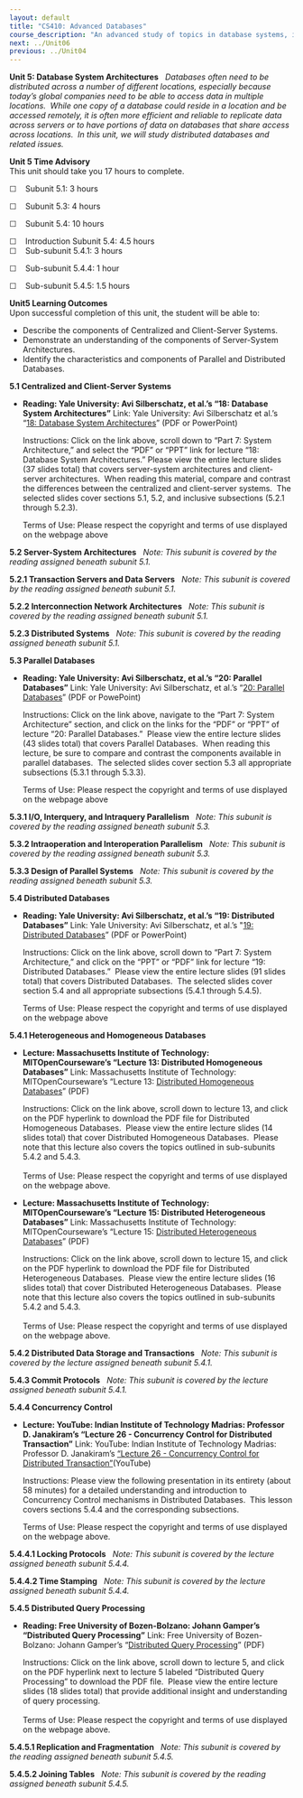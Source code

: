 ```yaml
---
layout: default
title: "CS410: Advanced Databases"
course_description: "An advanced study of topics in database systems, including query optimization, concurrency, data warehouses, object-oriented extensions, and XML."
next: ../Unit06
previous: ../Unit04
---
```

**Unit 5: Database System Architectures** <span id="5"></span> 
*Databases often need to be distributed across a number of different
locations, especially because today’s global companies need to be able
to access data in multiple locations.  While one copy of a database
could reside in a location and be accessed remotely, it is often more
efficient and reliable to replicate data across servers or to have
portions of data on databases that share access across locations.  In
this unit, we will study distributed databases and related issues.*

**Unit 5 Time Advisory**  
This unit should take you 17 hours to complete.  
  
 ☐    Subunit 5.1: 3 hours  
  
 ☐    Subunit 5.3: 4 hours  
  
 ☐    Subunit 5.4: 10 hours  
  
 ☐    Introduction Subunit 5.4: 4.5 hours  
☐    Sub-subunit 5.4.1: 3 hours  
  
 ☐    Sub-subunit 5.4.4: 1 hour  
  
 ☐    Sub-subunit 5.4.5: 1.5 hours

**Unit5 Learning Outcomes**  
Upon successful completion of this unit, the student will be able to:  
-   Describe the components of Centralized and Client-Server Systems.
-   Demonstrate an understanding of the components of Server-System
    Architectures.
-   Identify the characteristics and components of Parallel and
    Distributed Databases.

**5.1 Centralized and Client-Server Systems** <span id="5.1"></span> 
-   **Reading: Yale University: Avi Silberschatz, et al.’s “18: Database
    System Architectures”**
    Link: Yale University: Avi Silberschatz et al.’s “[18: Database
    System
    Architectures](http://codex.cs.yale.edu/avi/db-book/db4/slide-dir/index.html)”
    (PDF or PowerPoint)  
      
     Instructions: Click on the link above, scroll down to “Part 7:
    System Architecture,” and select the “PDF” or “PPT” link for lecture
    “18: Database System Architectures.” Please view the entire lecture
    slides (37 slides total) that covers server-system architectures and
    client-server architectures.  When reading this material, compare
    and contrast the differences between the centralized and
    client-server systems.  The selected slides cover sections 5.1, 5.2,
    and inclusive subsections (5.2.1 through 5.2.3).   
      
     Terms of Use: Please respect the copyright and terms of use
    displayed on the webpage above

**5.2 Server-System Architectures** <span id="5.2"></span> 
*Note: This subunit is covered by the reading assigned beneath subunit
5.1.*

**5.2.1 Transaction Servers and Data Servers** <span id="5.2.1"></span> 
*Note: This subunit is covered by the reading assigned beneath subunit
5.1.*

**5.2.2 Interconnection Network Architectures** <span
id="5.2.2"></span> 
*Note: This subunit is covered by the reading assigned beneath subunit
5.1.*

**5.2.3 Distributed Systems** <span id="5.2.3"></span> 
*Note: This subunit is covered by the reading assigned beneath subunit
5.1.*

**5.3 Parallel Databases** <span id="5.3"></span> 
-   **Reading: Yale University: Avi Silberschatz, et al.’s “20: Parallel
    Databases”**
    Link: Yale University: Avi Silberschatz, et al.’s “[20: Parallel
    Databases](http://codex.cs.yale.edu/avi/db-book/db4/slide-dir/index.html)”
    (PDF or PowePoint)  
      
     Instructions: Click on the link above, navigate to the “Part 7:
    System Architecture” section, and click on the links for the “PDF”
    or “PPT” of lecture “20: Parallel Databases.”  Please view the
    entire lecture slides (43 slides total) that covers Parallel
    Databases.  When reading this lecture, be sure to compare and
    contrast the components available in parallel databases.  The
    selected slides cover section 5.3 all appropriate subsections (5.3.1
    through 5.3.3).   
      
     Terms of Use: Please respect the copyright and terms of use
    displayed on the webpage above

**5.3.1 I/O, Interquery, and Intraquery Parallelism** <span
id="5.3.1"></span> 
*Note: This subunit is covered by the reading assigned beneath subunit
5.3.*

**5.3.2 Intraoperation and Interoperation Parallelism** <span
id="5.3.2"></span> 
*Note: This subunit is covered by the reading assigned beneath subunit
5.3.*

**5.3.3 Design of Parallel Systems** <span id="5.3.3"></span> 
*Note: This subunit is covered by the reading assigned beneath subunit
5.3.*

**5.4 Distributed Databases** <span id="5.4"></span> 
-   **Reading: Yale University: Avi Silberschatz, et al.’s “19:
    Distributed Databases”**
    Link: Yale University: Avi Silberschatz, et al.’s "[19: Distributed
    Databases](http://codex.cs.yale.edu/avi/db-book/db4/slide-dir/index.html)”
    (PDF or PowerPoint)  
      
     Instructions: Click on the link above, scroll down to “Part 7:
    System Architecture,” and click on the “PPT” or “PDF” link for
    lecture “19: Distributed Databases.”  Please view the entire lecture
    slides (91 slides total) that covers Distributed Databases.  The
    selected slides cover section 5.4 and all appropriate subsections
    (5.4.1 through 5.4.5).  
      
     Terms of Use: Please respect the copyright and terms of use
    displayed on the webpage above

**5.4.1 Heterogeneous and Homogeneous Databases** <span
id="5.4.1"></span> 
-   **Lecture: Massachusetts Institute of Technology:
    MITOpenCourseware’s “Lecture 13: Distributed Homogeneous
    Databases”**
    Link: Massachusetts Institute of Technology: MITOpenCourseware’s
    “Lecture 13: [Distributed Homogeneous
    Databases](http://ocw.mit.edu/courses/sloan-school-of-management/15-565j-integrating-esystems-global-information-systems-spring-2002/lecture-notes/)”
    (PDF)  
      
     Instructions: Click on the link above, scroll down to lecture 13,
    and click on the PDF hyperlink to download the PDF file for
    Distributed Homogeneous Databases.  Please view the entire lecture
    slides (14 slides total) that cover Distributed Homogeneous
    Databases.  Please note that this lecture also covers the topics
    outlined in sub-subunits 5.4.2 and 5.4.3.  
        
     Terms of Use: Please respect the copyright and terms of use
    displayed on the webpage above.

-   **Lecture: Massachusetts Institute of Technology:
    MITOpenCourseware’s “Lecture 15: Distributed Heterogeneous
    Databases”**
    Link: Massachusetts Institute of Technology: MITOpenCourseware’s
    “Lecture 15: [Distributed Heterogeneous
    Databases](http://ocw.mit.edu/courses/sloan-school-of-management/15-565j-integrating-esystems-global-information-systems-spring-2002/lecture-notes/)”
    (PDF)  
      
     Instructions: Click on the link above, scroll down to lecture 15,
    and click on the PDF hyperlink to download the PDF file for
    Distributed Heterogeneous Databases.  Please view the entire lecture
    slides (16 slides total) that cover Distributed Heterogeneous
    Databases.  Please note that this lecture also covers the topics
    outlined in sub-subunits 5.4.2 and 5.4.3.  
        
     Terms of Use: Please respect the copyright and terms of use
    displayed on the webpage above.

**5.4.2 Distributed Data Storage and Transactions** <span
id="5.4.2"></span> 
*Note: This subunit is covered by the lecture assigned beneath subunit
5.4.1.*

**5.4.3 Commit Protocols** <span id="5.4.3"></span> 
*Note: This subunit is covered by the lecture assigned beneath subunit
5.4.1.*

**5.4.4 Concurrency Control** <span id="5.4.4"></span> 
-   **Lecture: YouTube: Indian Institute of Technology Madrias:
    Professor D. Janakiram’s “Lecture 26 - Concurrency Control for
    Distributed Transaction”**
    Link: YouTube: Indian Institute of Technology Madrias: Professor D.
    Janakiram’s [“Lecture 26 - Concurrency Control for Distributed
    Transaction”](http://www.youtube.com/watch?v=pGSwasYOv0o)(YouTube)  
      
     Instructions: Please view the following presentation in its
    entirety (about 58 minutes) for a detailed understanding and
    introduction to Concurrency Control mechanisms in Distributed
    Databases.  This lesson covers sections 5.4.4 and the corresponding
    subsections.  
      
     Terms of Use: Please respect the copyright and terms of use
    displayed on the webpage above.

**5.4.4.1 Locking Protocols** <span id="5.4.4.1"></span> 
*Note: This subunit is covered by the lecture assigned beneath subunit
5.4.4.*

**5.4.4.2 Time Stamping** <span id="5.4.4.2"></span> 
*Note: This subunit is covered by the lecture assigned beneath subunit
5.4.4.*

**5.4.5 Distributed Query Processing** <span id="5.4.5"></span> 
-   **Reading: Free University of Bozen-Bolzano: Johann Gamper’s
    “Distributed Query Processing”**
    Link: Free University of Bozen-Bolzano: Johann Gamper’s
    “[Distributed Query
    Processing](http://www.inf.unibz.it/dis/teaching/DDB/index.html#lectures)”
    (PDF)  
      
     Instructions: Click on the link above, scroll down to lecture 5,
    and click on the PDF hyperlink next to lecture 5 labeled
    “Distributed Query Processing” to download the PDF file.  Please
    view the entire lecture slides (18 slides total) that provide
    additional insight and understanding of query processing.  
        
     Terms of Use: Please respect the copyright and terms of use
    displayed on the webpage above.

**5.4.5.1 Replication and Fragmentation** <span id="5.4.5.1"></span> 
*Note: This subunit is covered by the reading assigned beneath subunit
5.4.5.*

**5.4.5.2 Joining Tables** <span id="5.4.5.2"></span> 
*Note: This subunit is covered by the reading assigned beneath subunit
5.4.5.*


